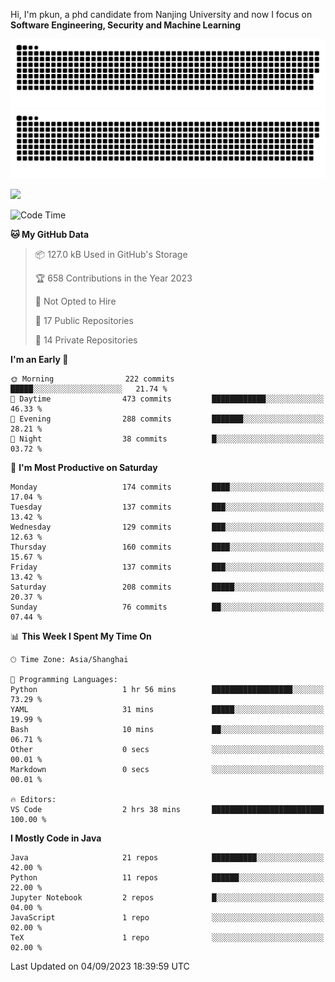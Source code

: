 Hi, I'm pkun, a phd candidate from Nanjing University and now I focus on **Software Engineering, Security and Machine Learning**

![GitHub Snake Light](https://github.com/pppppkun/pppppkun/blob/output/github-snake.svg#gh-light-mode-only)
![GitHub Snake dark](https://github.com/pppppkun/pppppkun/blob/output/github-snake-dark.svg#gh-dark-mode-only)

![](https://komarev.com/ghpvc/?username=pppppkun)
<!--START_SECTION:waka-->
![Code Time](http://img.shields.io/badge/Code%20Time-1%2C909%20hrs%2027%20mins-blue)

**🐱 My GitHub Data** 

> 📦 127.0 kB Used in GitHub's Storage 
 > 
> 🏆 658 Contributions in the Year 2023
 > 
> 🚫 Not Opted to Hire
 > 
> 📜 17 Public Repositories 
 > 
> 🔑 14 Private Repositories 
 > 
**I'm an Early 🐤** 

```text
🌞 Morning                222 commits         █████░░░░░░░░░░░░░░░░░░░░   21.74 % 
🌆 Daytime                473 commits         ████████████░░░░░░░░░░░░░   46.33 % 
🌃 Evening                288 commits         ███████░░░░░░░░░░░░░░░░░░   28.21 % 
🌙 Night                  38 commits          █░░░░░░░░░░░░░░░░░░░░░░░░   03.72 % 
```
📅 **I'm Most Productive on Saturday** 

```text
Monday                   174 commits         ████░░░░░░░░░░░░░░░░░░░░░   17.04 % 
Tuesday                  137 commits         ███░░░░░░░░░░░░░░░░░░░░░░   13.42 % 
Wednesday                129 commits         ███░░░░░░░░░░░░░░░░░░░░░░   12.63 % 
Thursday                 160 commits         ████░░░░░░░░░░░░░░░░░░░░░   15.67 % 
Friday                   137 commits         ███░░░░░░░░░░░░░░░░░░░░░░   13.42 % 
Saturday                 208 commits         █████░░░░░░░░░░░░░░░░░░░░   20.37 % 
Sunday                   76 commits          ██░░░░░░░░░░░░░░░░░░░░░░░   07.44 % 
```


📊 **This Week I Spent My Time On** 

```text
🕑︎ Time Zone: Asia/Shanghai

💬 Programming Languages: 
Python                   1 hr 56 mins        ██████████████████░░░░░░░   73.29 % 
YAML                     31 mins             █████░░░░░░░░░░░░░░░░░░░░   19.99 % 
Bash                     10 mins             ██░░░░░░░░░░░░░░░░░░░░░░░   06.71 % 
Other                    0 secs              ░░░░░░░░░░░░░░░░░░░░░░░░░   00.01 % 
Markdown                 0 secs              ░░░░░░░░░░░░░░░░░░░░░░░░░   00.01 % 

🔥 Editors: 
VS Code                  2 hrs 38 mins       █████████████████████████   100.00 % 
```

**I Mostly Code in Java** 

```text
Java                     21 repos            ██████████░░░░░░░░░░░░░░░   42.00 % 
Python                   11 repos            ██████░░░░░░░░░░░░░░░░░░░   22.00 % 
Jupyter Notebook         2 repos             █░░░░░░░░░░░░░░░░░░░░░░░░   04.00 % 
JavaScript               1 repo              ░░░░░░░░░░░░░░░░░░░░░░░░░   02.00 % 
TeX                      1 repo              ░░░░░░░░░░░░░░░░░░░░░░░░░   02.00 % 
```




 Last Updated on 04/09/2023 18:39:59 UTC
<!--END_SECTION:waka-->
